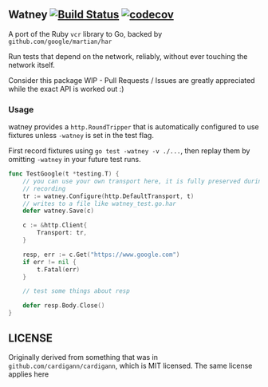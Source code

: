 Watney [![Build Status](https://travis-ci.org/fortytw2/watney.svg?branch=master)](https://travis-ci.org/fortytw2/watney) [![codecov](https://codecov.io/gh/fortytw2/watney/branch/master/graph/badge.svg)](https://codecov.io/gh/fortytw2/watney)
------

A port of the Ruby `vcr` library to Go, backed by `github.com/google/martian/har`

Run tests that depend on the network, reliably, without ever touching the
network itself.

Consider this package WIP - Pull Requests / Issues are greatly appreciated
while the exact API is worked out :)

### Usage

watney provides a `http.RoundTripper` that is automatically configured to use
fixtures unless `-watney` is set in the test flag.

First record fixtures using `go test -watney -v ./...`, then replay them by
omitting `-watney` in your future test runs.

```go
func TestGoogle(t *testing.T) {
    // you can use your own transport here, it is fully preserved during
    // recording
	tr := watney.Configure(http.DefaultTransport, t)
    // writes to a file like watney_test.go.har
    defer watney.Save(c)

	c := &http.Client{
		Transport: tr,
	}

	resp, err := c.Get("https://www.google.com")
	if err != nil {
		t.Fatal(err)
	}

    // test some things about resp

	defer resp.Body.Close()
}
```

LICENSE
------

Originally derived from something that was in `github.com/cardigann/cardigann`,
which is MIT licensed. The same license applies here
